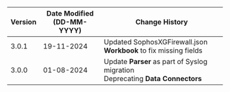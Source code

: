 | **Version** | **Date Modified (DD-MM-YYYY)** | **Change History**                                                 |
|-------------|--------------------------------|--------------------------------------------------------------------|
| 3.0.1       | 19-11-2024                     | Updated SophosXGFirewall.json **Workbook** to fix missing fields|
| 3.0.0       | 01-08-2024                     | Update **Parser** as part of Syslog migration </br> Deprecating **Data Connectors**                                           |